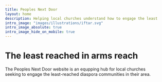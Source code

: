 ```yaml
---
title: Peoples Next Door
layout: home
description: Helping local churches understand how to engage the least reached that are in arm's reach of their community.
intro_image: "images/illustrations/iftar.svg"
intro_image_absolute: true
intro_image_hide_on_mobile: true
---
```


# The least reached in arms reach

The Peoples Next Door website is an equpping hub for local churches seeking to engage the least-reached diaspora communities in their area.
